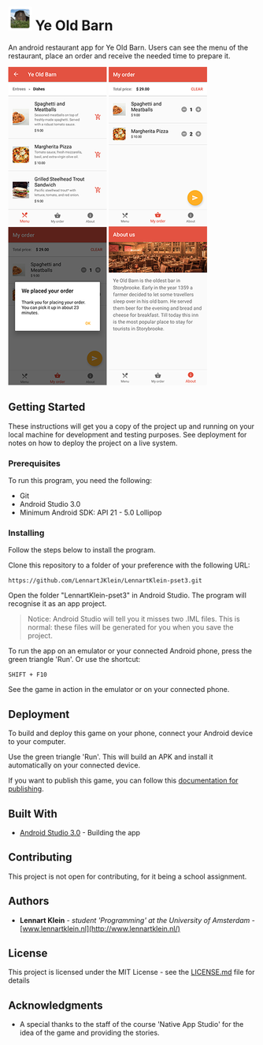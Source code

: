 # ![Ye Old Barn - icon](/docs/app-ico.png?raw=true "Ye Old Barn - icon") Ye Old Barn

An android restaurant app for Ye Old Barn. Users can see the menu of the restaurant, place an order and receive the needed time to prepare it.

![Ye Old Barn - begin](/docs/screenshot-menu.png?raw=true "Ye Old Barn - menu")
![Ye Old Barn - words](/docs/screenshot-order.png?raw=true "Ye Old Barn - order")
![Ye Old Barn - placed](/docs/screenshot-placed.png?raw=true "Ye Old Barn - placed")
![Ye Old Barn - result](/docs/screenshot-about.png?raw=true "Ye Old Barn - about")

## Getting Started

These instructions will get you a copy of the project up and running on your local machine for development and testing purposes. See deployment for notes on how to deploy the project on a live system.

### Prerequisites

To run this program, you need the following:
* Git
* Android Studio 3.0
* Minimum Android SDK: API 21 - 5.0 Lollipop

### Installing

Follow the steps below to install the program.

Clone this repository to a folder of your preference with the following URL:

```
https://github.com/LennartJKlein/LennartKlein-pset3.git
```

Open the folder "LennartKlein-pset3" in Android Studio. The program will recognise it as an app project.

> Notice: Android Studio will tell you it misses two .IML files. This is normal: these files will be generated for you when you save the project.

To run the app on an emulator or your connected Android phone, press the green triangle 'Run'. Or use the shortcut:

```
SHIFT + F10
```

See the game in action in the emulator or on your connected phone.

## Deployment

To build and deploy this game on your phone, connect your Android device to your computer.

Use the green triangle 'Run'. This will build an APK and install it automatically on your connected device.

If you want to publish this game, you can follow this [documentation for publishing](https://developer.android.com/studio/publish/index.html).

## Built With

* [Android Studio 3.0](https://developer.android.com/studio/index.html) - Building the app

## Contributing

This project is not open for contributing, for it being a school assignment.

## Authors

* **Lennart Klein** - *student 'Programming' at the University of Amsterdam* - [www.lennartklein.nl](http://www.lennartklein.nl/)

## License

This project is licensed under the MIT License - see the [LICENSE.md](LICENSE.md) file for details

## Acknowledgments

* A special thanks to the staff of the course 'Native App Studio' for the idea of the game and providing the stories.